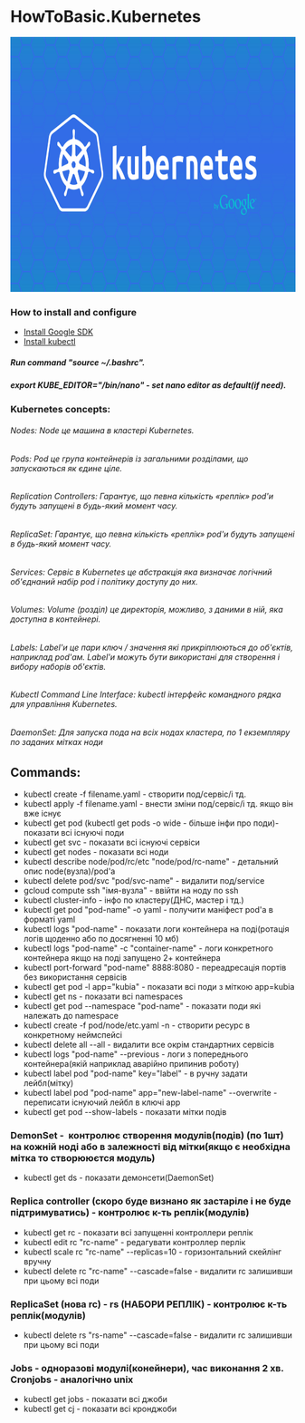 # HowToBasic.Kubernetes
<p align="center">
  <img width="820" height="450" src="https://github.com/Simp1y/HowToBasic.-Kubernetes/blob/master/img/kubernetes_by_google.jpg">
</p>

### How to install and configure
- [Install Google SDK](https://cloud.google.com/sdk/docs/)
- [Install kubectl](https://kubernetes.io/docs/tasks/tools/install-kubectl/#install-kubectl-on-linux)
##### Run command "source ~/.bashrc".
##### export KUBE_EDITOR="/bin/nano" - set nano editor as default(if need).

### Kubernetes concepts:
###### Nodes: Node це машина в кластері Kubernetes.
###### Pods: Pod це група контейнерів із загальними розділами, що запускаються як єдине ціле.
###### Replication Controllers: Гарантує, що певна кількість «реплік» pod'и будуть запущені в будь-який момент часу.
###### ReplicaSet: Гарантує, що певна кількість «реплік» pod'и будуть запущені в будь-який момент часу.
###### Services: Сервіс в Kubernetes це абстракція яка визначає логічний об'єднаний набір pod і політику доступу до них.
###### Volumes: Volume (розділ) це директорія, можливо, з даними в ній, яка доступна в контейнері.
###### Labels: Label'и це пари ключ / значення які прикріплюються до об'єктів, наприклад pod'ам. Label'и можуть бути використані для створення і вибору наборів об'єктів.
###### Kubectl Command Line Interface: kubectl інтерфейс командного рядка для управління Kubernetes. 
###### DaemonSet: Для запуска пода на всіх нодах кластера, по 1 екземпляру по заданих мітках ноди 
## Commands:

- kubectl create -f filename.yaml - створити под/сервіс/і тд.
- kubectl apply -f filename.yaml - внести зміни под/сервіс/і тд. якщо він вже існує
- kubectl get pod (kubectl get pods -o wide - більше інфи про поди)- показати всі існуючі поди
- kubectl get svc - показати всі існуючі сервіси
- kubectl get nodes - показати всі ноди
- kubectl describe node/pod/rc/etc "node/pod/rc-name" - детальний опис node(вузла)/pod'a
- kubectl delete pod/svc "pod/svc-name" - видалити под/service
- gcloud compute ssh "імя-вузла" - ввійти на ноду по ssh
- kubectl cluster-info - інфо по кластеру(ДНС, мастер і тд.)
- kubectl get pod "pod-name" -o yaml - получити маніфест pod'a в форматі yaml
- kubectl logs "pod-name" - показати логи контейнера на поді(ротація логів щоденно або по досягненні 10 мб)
- kubectl logs "pod-name" -c "container-name" - логи конкретного контейнера якщо на поді запущено 2+ контейнера
- kubectl port-forward "pod-name" 8888:8080 - переадресація портів без використання сервісів
- kubectl get pod -l app="kubia"  - показати всі поди з міткою app=kubia
- kubectl get ns - показати всі namespaces
- kubectl get pod --namespace "pod-name" - показати поди які належать до namespace
- kubectl create -f pod/node/etc.yaml -n <custom-namespace> - створити ресурс в конкретному неймспейсі
- kubectl delete all --all - видалити все окрім стандартних сервісів 
- kubectl logs "pod-name" --previous - логи з попереднього контейнера(якій наприклад аварійно припинив роботу)
- kubectl label pod "pod-name" key="label" - в ручну задати лейбл(мітку)
- kubectl label pod "pod-name" app="new-label-name" --overwrite - переписати існуючий лейбл в ключі app
- kubectl get pod --show-labels - показати мітки подів
### DemonSet -  контролює створення модулів(подів) (по 1шт) на кожній ноді або в залежності від мітки(якщо є необхідна мітка то створююєтся модуль) 
- kubectl get ds - показати демонсети(DaemonSet)  
### Replica controller (скоро буде визнано як застаріле і не буде підтримуватись) - контролює к-ть реплік(модулів)
- kubectl get rc - показати всі запущенні контроллери реплік
- kubectl edit rc "rc-name" - редагувати контроллер перлік
- kubectl scale rc "rc-name" --replicas=10 - горизонтальний скейлінг вручну
- kubectl delete rc "rc-name" --cascade=false - видалити rc залишивши при цьому всі поди

### ReplicaSet (нова rc) - rs (НАБОРИ РЕПЛІК) - контролює к-ть реплік(модулів)
- kubectl delete rs "rs-name" --cascade=false - видалити rc залишивши при цьому всі поди
### Jobs - одноразові модулі(конейнери), час виконання 2 хв. Cronjobs - аналогічно unix
- kubectl get jobs - показати всі джоби
- kubectl get cj - показати всі кронджоби
